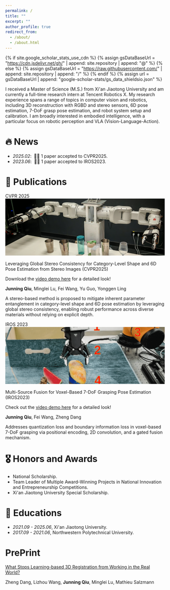 ```yaml
---
permalink: /
title: ""
excerpt: ""
author_profile: true
redirect_from: 
  - /about/
  - /about.html
---
```


{% if site.google_scholar_stats_use_cdn %}
{% assign gsDataBaseUrl = "https://cdn.jsdelivr.net/gh/" | append: site.repository | append: "@" %}
{% else %}
{% assign gsDataBaseUrl = "https://raw.githubusercontent.com/" | append: site.repository | append: "/" %}
{% endif %}
{% assign url = gsDataBaseUrl | append: "google-scholar-stats/gs_data_shieldsio.json" %}

<span class='anchor' id='about-me'></span>

I received a Master of Science (M.S.) from Xi'an Jiaotong University and am currently a full-time research intern at Tencent Robotics X. My research experience spans a range of topics in computer vision and robotics, including 3D reconstruction with RGBD and stereo sensors, 6D pose estimation, 7-DoF grasp pose estimation, and robot system setup and calibration. I am broadly interested in embodied intelligence, with a particular focus on robotic perception and VLA (Vision-Language-Action).  


# 🔥 News
- *2025.02*: &nbsp;🎉🎉 1 paper accepted to CVPR2025.
- *2023.06*: &nbsp;🎉🎉 1 paper accepted to IROS2023.


# 📝 Publications 
<div class='paper-box'><div class='paper-box-image'><div><div class="badge">CVPR 2025</div><img src='images/CVPR2025.jpg' alt="sym" style="height: 180px; object-fit: cover; width: 100%;">
</div></div>
<div class='paper-box-text' markdown="1">

Leveraging Global Stereo Consistency for Category-Level Shape and 6D Pose Estimation from Stereo Images (CVPR2025)

Download the [video demo here]([https://your-demo-link.com](https://openaccess.thecvf.com/content/CVPR2025/supplemental/Qiu_Leveraging_Global_Stereo_CVPR_2025_supplemental.zip)) for a detailed look!

**Junning Qiu**, Minglei Lu, Fei Wang, Yu Guo, Yonggen Ling

A stereo-based method is proposed to mitigate inherent parameter entanglement in category-level shape and 6D pose estimation by leveraging global stereo consistency, enabling robust performance across diverse materials without relying on explicit depth.

</div>
</div>

<div class='paper-box'><div class='paper-box-image'><div><div class="badge">IROS 2023</div><img src='images/IROS2023.png' alt="sym" style="height: 180px; object-fit: cover; width: 100%;">
</div></div>
<div class='paper-box-text' markdown="1">

Multi-Source Fusion for Voxel-Based 7-DoF Grasping Pose Estimation (IROS2023)

Check out the [video demo here](https://youtu.be/fYIzs0q1Des) for a detailed look!

**Junning Qiu**, Fei Wang, Zheng Dang

Addresses quantization loss and boundary information loss in voxel-based 7-DoF grasping via positional encoding, 2D convolution, and a gated fusion mechanism.
</div>
</div>

# 🎖 Honors and Awards
- National Scholarship.
- Team Leader of Multiple Award-Winning Projects in National Innovation and Entrepreneurship Competitions.
- Xi'an Jiaotong University Special Scholarship.

# 📖 Educations
- *2021.09 - 2025.06*, Xi'an Jiaotong University. 
- *2017.09 - 2021.06*, Northwestern Polytechnical University. 

# PrePrint
[What Stops Learning-based 3D Registration from Working in the Real World?](https://arxiv.org/abs/2111.10399)

Zheng Dang, Lizhou Wang, **Junning Qiu**, Minglei Lu, Mathieu Salzmann

